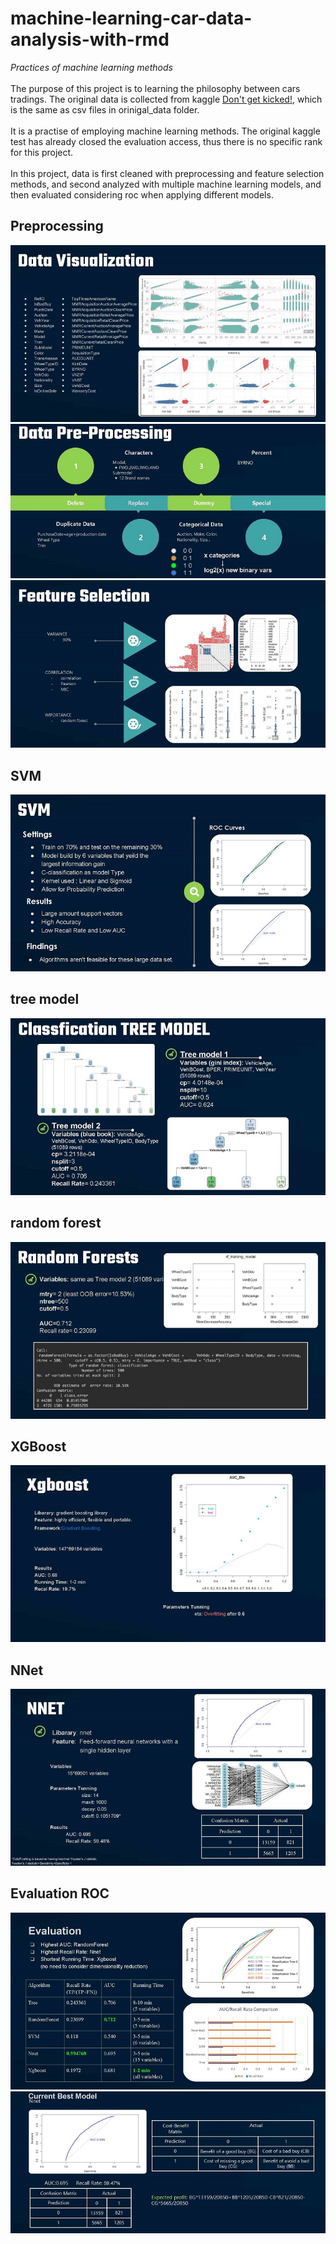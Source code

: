 # machine-learning-car-data-analysis-with-rmd
*Practices of machine learning methods*
<br/><br/>
The purpose of this project is to learning the philosophy between cars tradings. The original data is collected from kaggle [Don't get kicked!](https://www.kaggle.com/c/DontGetKicked), which is the same as csv files in orinigal_data folder. 
<br/><br/>
It is a practise of employing machine learning methods. The original kaggle test has already closed the evaluation access, thus there is no specific rank for this project.
<br/><br/>
In this project, data is first cleaned with preprocessing and feature selection methods, and second analyzed with multiple machine learning models, and then evaluated considering roc when applying different models.
<br/>

## Preprocessing
![img](readme_img/pre4.jpg) 
![img](readme_img/pre5.jpg)
![img](readme_img/pre6.jpg)

## SVM
![img](readme_img/svm1.jpg)
## tree model
![img](readme_img/tree1.jpg)
## random forest
![img](readme_img/forest1.jpg)
## XGBoost
![img](readme_img/xgb1.jpg)
## NNet
![img](readme_img/nnet1.jpg)
## Evaluation ROC
![img](readme_img/roc1.jpg)
![img](readme_img/result1.jpg)
